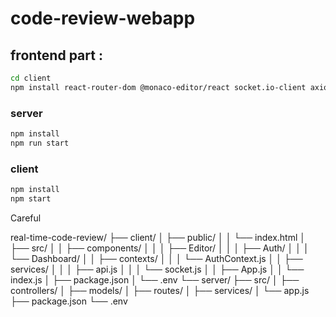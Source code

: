 # code-review-webapp

## frontend part :
```bash
cd client
npm install react-router-dom @monaco-editor/react socket.io-client axios tailwindcss
```

### server 
```bash
npm install
npm run start
```

### client
```bash
npm install
npm start
```

Careful

real-time-code-review/
├── client/
│   ├── public/
│   │   └── index.html
│   ├── src/
│   │   ├── components/
│   │   │   ├── Editor/
│   │   │   ├── Auth/
│   │   │   └── Dashboard/
│   │   ├── contexts/
│   │   │   └── AuthContext.js
│   │   ├── services/
│   │   │   ├── api.js
│   │   │   └── socket.js
│   │   ├── App.js
│   │   └── index.js
│   ├── package.json
│   └── .env
└── server/
    ├── src/
    │   ├── controllers/
    │   ├── models/
    │   ├── routes/
    │   ├── services/
    │   └── app.js
    ├── package.json
    └── .env